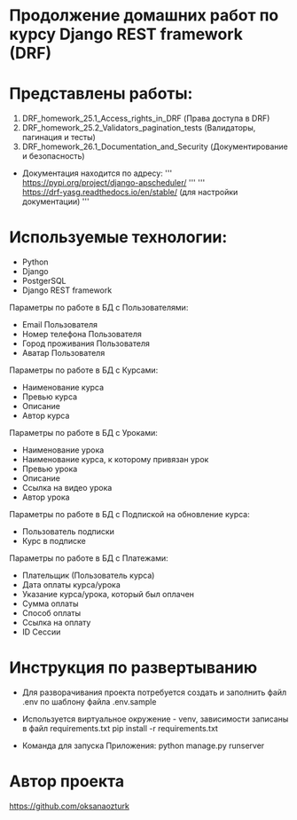 # Продолжение домашних работ по курсу Django REST framework (DRF)

# Представлены работы: 
1) DRF_homework_25.1_Access_rights_in_DRF (Права доступа в DRF)  
2) DRF_homework_25.2_Validators_pagination_tests (Валидаторы, пагинация и тесты)
3) DRF_homework_26.1_Documentation_and_Security (Документирование и безопасность)

* Документация находится по адресу: 
'''
https://pypi.org/project/django-apscheduler/
'''
'''                                    
https://drf-yasg.readthedocs.io/en/stable/ (для настройки документации)
'''

# Используемые технологии:

 - Python
 - Django
 - PostgerSQL
 - Django REST framework

Параметры по работе в БД с Пользователями:

 - Email Пользователя
 - Номер телефона Пользователя
 - Город проживания Пользователя
 - Аватар Пользователя

Параметры по работе в БД с Курсами:

 - Наименование курса
 - Превью курса
 - Описание
 - Автор курса

Параметры по работе в БД с Уроками:

 - Наименование урока
 - Наименование курса, к которому привязан урок 
 - Превью урока
 - Описание
 - Ссылка на видео урока
 - Автор урока

Параметры по работе в БД с Подпиской на обновление курса:

 - Пользователь подписки
 - Курс в подписке

Параметры по работе в БД с Платежами:

 - Плательщик (Пользователь курса)
 - Дата оплаты курса/урока
 - Указание курса/урока, который был оплачен
 - Сумма оплаты
 - Способ оплаты
 - Ссылка на оплату
 - ID Сессии

# Инструкция по развертыванию

* Для разворачивания проекта потребуется создать и заполнить файл .env  по шаблону файла .env.sample

* Используется виртуальное окружение - venv, зависимости записаны в файл requirements.txt
  pip install -r requirements.txt

* Команда для запуска Приложения: python manage.py runserver

# Автор проекта

https://github.com/oksanaozturk


